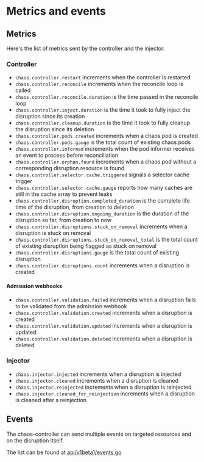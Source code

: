 # Metrics and events

## Metrics

Here's the list of metrics sent by the controller and the injector.

### Controller

* `chaos.controller.restart` increments when the controller is restarted
* `chaos.controller.reconcile` increments when the reconcile loop is called
* `chaos.controller.reconcile.duration` is the time passed in the reconcile loop
* `chaos.controller.inject.duration` is the time it took to fully inject the disruption since its creation
* `chaos.controller.cleanup.duration` is the time it took to fully cleanup the disruption since its deletion
* `chaos.controller.pods.created` increments when a chaos pod is created
* `chaos.controller.pods.gauge` is the total count of existing chaos pods
* `chaos.controller.informed` increments when the pod informer receives an event to process before reconciliation
* `chaos.controller.orphan.found` increments when a chaos pod without a corresponding disruption resource is found
* `chaos.controller.selector.cache.triggered` signals a selector cache trigger
* `chaos.controller.selector.cache.gauge` reports how many caches are still in the cache array to prevent leaks
* `chaos.controller.disruption.completed_duration` is the complete life time of the disruption, from creation to deletion
* `chaos.controller.disruption.ongoing_duration` is the duration of the disruption so far, from creation to now
* `chaos.controller.disruptions.stuck_on_removal` increments when a disruption is stuck on removal
* `chaos.controller.disruptions.stuck_on_removal_total` is the total count of existing disruption being flagged as stuck on removal
* `chaos.controller.disruptions.gauge` is the total count of existing disruption
* `chaos.controller.disruptions.count` increments when a disruption is created

#### Admission webhooks

* `chaos.controller.validation.failed` increments when a disruption fails to be validated from the admission webhook
* `chaos.controller.validation.created` increments when a disruption is created
* `chaos.controller.validation.updated` increments when a disruption is updated
* `chaos.controller.validation.deleted` increments when a disruption is deleted

### Injector

* `chaos.injector.injected` increments when a disruption is injected
* `chaos.injector.cleaned` increments when a disruption is cleaned
* `chaos.injector.reinjected` increments when a disruption is reinjected
* `chaos.injector.cleaned_for_reinjection` increments when a disruption is cleaned after a reinjection

## Events

The chaos-controller can send multiple events on targeted resources and on the disruption itself.

The list can be found at [api/v1beta1/events.go](../api/v1beta1/events.go)
